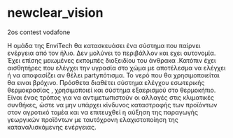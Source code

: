 # newclear_vision
2os contest vodafone

Η ομάδα της EnviTech θα κατασκευάσει ένα σύστημα  που παίρνει ενέργεια από τον  ήλιο. Δεν μολύνει το περιβάλλον και εχει αυτονομία. Έχει επίσης μειωμένες εκπομπές διοξειδίου του άνθρακα .Κατόπιν έχει αισθητήρες που ελέγχει την υγρασία στο χώμα  με αποτέλεσμα να ελέγχει ή να αποφασίζει αν θέλει partyπότισμα.
Το νερό που θα χρησιμοποιείται θα ειναι βρόχινο. Πρόσθετα διαθέτει σύστημα ελέγχου εσωτερικής θερμοκρασίας , χρησιμοποιεί και σύστημα εξαερισμού στο θερμοκήπιο. Είναι ένας τρόπος για να αντιμετωπιστούν οι αλλαγές στις κλιματικές συνθήκες, ώστε να μην υπάρχει κίνδυνος καταστροφής των προϊόντων στον αγροτικό τομέα και να επιτευχθεί η αύξηση της παραγωγής γεωργικών προϊόντων με ταυτόχρονη ελαχιστοποίηση της καταναλισκόμενης ενέργειας.
